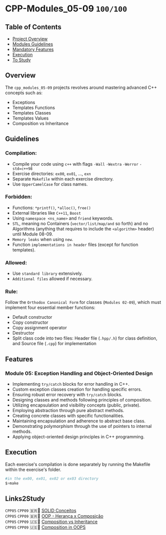 # CPP-Modules_05-09 `100/100`



## Table of Contents
- [Project Overview](#overview)
- [Modules Guidelines](#guidelines)
- [Mandatory Features](#features)
- [Execution](#execution)
- [To Study](#Links2Study)

## Overview
The `cpp_modules_05-09` projects revolves around mastering advanced C++ concepts such as:
- Exceptions
- Templates Functions 
- Templates Classes 
- Templates Values
- Composition vs Inheritance  
  
## Guidelines

### Compilation:

- Compile your code using `c++` with flags `-Wall` `-Wextra` `-Werror` `-std=c++98`
- Exercise directories: `ex00`, `ex01`, ..., `exn`
- Separate `Makefile` within each exercise directory.
- Use `UpperCamelCase` for class names.

### Forbidden:

- Functions: `*printf()`, `*alloc()`, `free()`
- External libraries like `C++11`, `Boost`
- Using `namespace <ns_name>` and `friend` keywords.
- `STL`, meaning no Containers (`vector/list/map/and` so forth) and no Algorithms (anything that requires to include the `<algorithm>` header) until Module 08-09.
- `Memory leaks` when using `new`.
- Function `implementations in header` files (except for function templates).

### Allowed:

- Use `standard library` extensively.
- `Additional files` allowed if necessary.

### Rule:
Follow the `Orthodox Canonical Form` for classes (`Modules 02-09`), which must implement four essential member functions:
- Default constructor
- Copy constructor
- Copy assignment operator
- Destructor
- Split class code into two files: Header file (`.hpp/.h`) for class definition, and Source file (`.cpp`) for implementation

## Features

### Module 05: Exception Handling and Object-Oriented Design

- Implementing `try/catch` blocks for error handling in C++.
- Custom exception classes creation for handling specific errors.
- Ensuring robust error recovery with `try/catch` blocks.
- Designing classes and methods following principles of composition.
- Utilizing encapsulation and visibility concepts (public, private).
- Employing abstraction through pure abstract methods.
- Creating concrete classes with specific functionalities.
- Maintaining encapsulation and adherence to abstract base class.
- Demonstrating polymorphism through the use of pointers to internal methods.
- Applying object-oriented design principles in C++ programming.

## Execution
Each exercise's compilation is done separately by running the Makefile within the exercise's folder.  
```bash
#in the ex00, ex01, ex02 or ex03 directory
$>make

```
## Links2Study
`CPP05` `CPP09` 🇧🇷📄 [SOLID Conceitos](https://www.macoratti.net/11/05/pa_solid.htm)  
`CPP05` `CPP09` 🇧🇷📄 [OOP - Herança x Composição](https://www.macoratti.net/11/05/oop_cph1.htm)  
`CPP05` `CPP09` 🇺🇸📄 [Composition vs Inheritance](https://www.digitalocean.com/community/tutorials/composition-vs-inheritance)  
`CPP05` `CPP09` 🇺🇸📄 [Composition in OOPS](https://www.educba.com/composition-in-oops/)  
